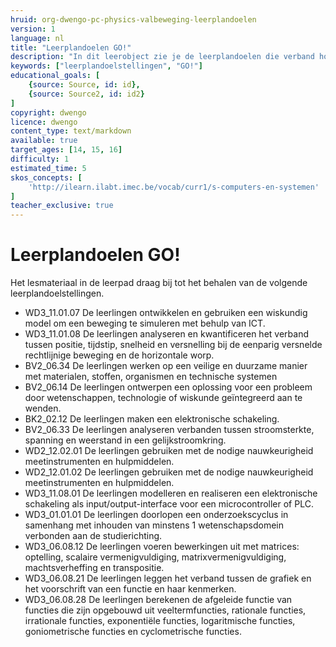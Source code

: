 ```yaml
---
hruid: org-dwengo-pc-physics-valbeweging-leerplandoelen
version: 1
language: nl
title: "Leerplandoelen GO!"
description: "In dit leerobject zie je de leerplandoelen die verband houden met het materiaal uit dit leerpad."
keywords: ["leerplandoelstellingen", "GO!"]
educational_goals: [
    {source: Source, id: id}, 
    {source: Source2, id: id2}
]
copyright: dwengo
licence: dwengo
content_type: text/markdown
available: true
target_ages: [14, 15, 16]
difficulty: 1
estimated_time: 5
skos_concepts: [
    'http://ilearn.ilabt.imec.be/vocab/curr1/s-computers-en-systemen'
]
teacher_exclusive: true
---
```


# Leerplandoelen GO!

Het lesmateriaal in de leerpad draag bij tot het behalen van de volgende leerplandoelstellingen.

<ul class="dwengo-content leerplandoelen">
    <li>WD3_11.01.07 De leerlingen ontwikkelen en gebruiken een wiskundig model om een beweging te simuleren met behulp van ICT.</li>
    <li>WD3_11.01.08 De leerlingen analyseren en kwantificeren het verband tussen positie, tijdstip, snelheid en versnelling bij de eenparig versnelde rechtlijnige beweging en de horizontale worp.</li>
    <li>BV2_06.34 De leerlingen werken op een veilige en duurzame manier met materialen, stoffen, organismen en technische systemen </li>
    <li>BV2_06.14 De leerlingen ontwerpen een oplossing voor een probleem door wetenschappen, technologie of wiskunde geïntegreerd aan te wenden.</li>
    <li>BK2_02.12 De leerlingen maken een elektronische schakeling.</li>
    <li>BV2_06.33  De leerlingen analyseren verbanden tussen stroomsterkte, spanning en weerstand in een gelijkstroomkring.</li>
    <li>WD2_12.02.01 De leerlingen gebruiken met de nodige nauwkeurigheid meetinstrumenten en hulpmiddelen.</li>
    <li>WD2_12.01.02 De leerlingen gebruiken met de nodige nauwkeurigheid meetinstrumenten en hulpmiddelen. </li>
    <li>WD3_11.08.01 De leerlingen modelleren en realiseren een elektronische schakeling als input/output-interface voor een microcontroller of PLC.</li>
    <li>WD3_01.01.01 De leerlingen doorlopen een onderzoekscyclus in samenhang met inhouden van minstens 1 wetenschapsdomein verbonden aan de studierichting.</li>
    <li>WD3_06.08.12 De leerlingen voeren bewerkingen uit met matrices: optelling, scalaire vermenigvuldiging, matrixvermenigvuldiging, machtsverheffing en transpositie.</li>
    <li>WD3_06.08.21 De leerlingen leggen het verband tussen de grafiek en het voorschrift van een functie en haar kenmerken.</li>
    <li>WD3_06.08.28 De leerlingen berekenen de afgeleide functie van functies die zijn opgebouwd uit veeltermfuncties, rationale functies, irrationale functies, exponentiële functies, logaritmische functies, goniometrische functies en cyclometrische functies.</li>
</ul>

